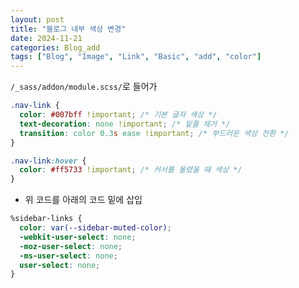 ```yaml
---
layout: post
title: "블로그 내부 색상 변경"
date: 2024-11-21
categories: Blog_add
tags: ["Blog", "Image", "Link", "Basic", "add", "color"]
---
```


`/_sass/addon/module.scss/`로 들어가 

```css
.nav-link {
  color: #007bff !important; /* 기본 글자 색상 */
  text-decoration: none !important; /* 밑줄 제거 */
  transition: color 0.3s ease !important; /* 부드러운 색상 전환 */
}

.nav-link:hover {
  color: #ff5733 !important; /* 커서를 올렸을 때 색상 */
}
```
* 위 코드를 아래의 코드 밑에 삽입

```css
%sidebar-links {
  color: var(--sidebar-muted-color);
  -webkit-user-select: none;
  -moz-user-select: none;
  -ms-user-select: none;
  user-select: none;
}
```





